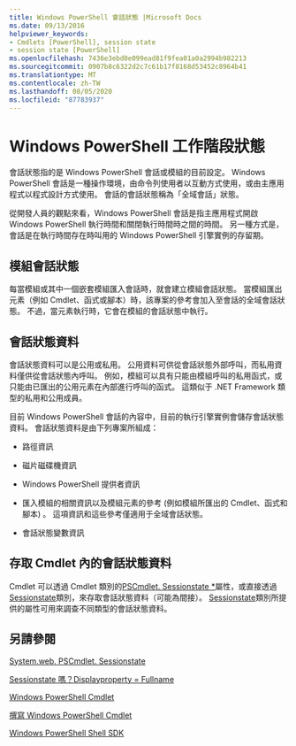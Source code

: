 ```yaml
---
title: Windows PowerShell 會話狀態 |Microsoft Docs
ms.date: 09/13/2016
helpviewer_keywords:
- Cmdlets [PowerShell], session state
- session state [PowerShell]
ms.openlocfilehash: 7436e3ebd0e099ead81f9fea01a0a2994b982213
ms.sourcegitcommit: 0907b8c6322d2c7c61b17f8168d53452c8964b41
ms.translationtype: MT
ms.contentlocale: zh-TW
ms.lasthandoff: 08/05/2020
ms.locfileid: "87783937"
---
```

# <a name="windows-powershell-session-state"></a>Windows PowerShell 工作階段狀態

會話狀態指的是 Windows PowerShell 會話或模組的目前設定。 Windows PowerShell 會話是一種操作環境，由命令列使用者以互動方式使用，或由主應用程式以程式設計方式使用。 會話的會話狀態稱為「全域會話」狀態。

從開發人員的觀點來看，Windows PowerShell 會話是指主應用程式開啟 Windows PowerShell 執行時間和關閉執行時間時之間的時間。 另一種方式是，會話是在執行時間存在時叫用的 Windows PowerShell 引擎實例的存留期。

## <a name="module-session-state"></a>模組會話狀態

每當模組或其中一個嵌套模組匯入會話時，就會建立模組會話狀態。 當模組匯出元素（例如 Cmdlet、函式或腳本）時，該專案的參考會加入至會話的全域會話狀態。 不過，當元素執行時，它會在模組的會話狀態中執行。

## <a name="session-state-data"></a>會話狀態資料

會話狀態資料可以是公用或私用。 公用資料可供從會話狀態外部呼叫，而私用資料僅供從會話狀態內呼叫。 例如，模組可以具有只能由模組呼叫的私用函式，或只能由已匯出的公用元素在內部進行呼叫的函式。 這類似于 .NET Framework 類型的私用和公用成員。

目前 Windows PowerShell 會話的內容中，目前的執行引擎實例會儲存會話狀態資料。 會話狀態資料是由下列專案所組成：

- 路徑資訊

- 磁片磁碟機資訊

- Windows PowerShell 提供者資訊

- 匯入模組的相關資訊以及模組元素的參考 (例如模組所匯出的 Cmdlet、函式和腳本) 。 這項資訊和這些參考僅適用于全域會話狀態。

- 會話狀態變數資訊

## <a name="accessing-session-state-data-within-cmdlets"></a>存取 Cmdlet 內的會話狀態資料

Cmdlet 可以透過 Cmdlet 類別的[PSCmdlet. Sessionstate *](/dotnet/api/System.Management.Automation.PSCmdlet.SessionState)屬性，或直接透過[Sessionstate](/dotnet/api/System.Management.Automation.SessionState)類別，來存取會話狀態資料（可能為間接）。 [Sessionstate](/dotnet/api/System.Management.Automation.SessionState)類別所提供的屬性可用來調查不同類型的會話狀態資料。

## <a name="see-also"></a>另請參閱

[System.web. PSCmdlet. Sessionstate](/dotnet/api/System.Management.Automation.PSCmdlet.SessionState)

[Sessionstate 嗎？Displayproperty = Fullname](/dotnet/api/System.Management.Automation.SessionState)

[Windows PowerShell Cmdlet](./cmdlet-overview.md)

[撰寫 Windows PowerShell Cmdlet](./writing-a-windows-powershell-cmdlet.md)

[Windows PowerShell Shell SDK](../windows-powershell-reference.md)
